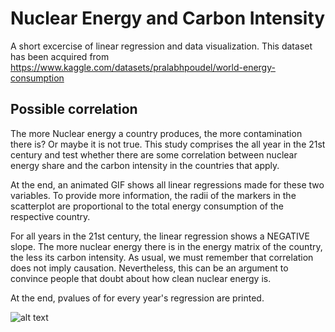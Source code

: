 # Nuclear Energy and Carbon Intensity

A short excercise of linear regression and data visualization.
This dataset has been acquired from https://www.kaggle.com/datasets/pralabhpoudel/world-energy-consumption

## Possible correlation

The more Nuclear energy a country produces, the more contamination there is? Or maybe it is not true.
This study comprises the all year in the 21st century and test whether there are some correlation between nuclear energy share and the carbon intensity 
in the countries that apply.

At the end, an animated GIF shows all linear regressions made for these two variables. To provide more information, the radii of the markers in the scatterplot are 
proportional to the total energy consumption of the respective country.

For all years in the 21st century, the linear regression shows a NEGATIVE slope. The more nuclear energy there is in the energy matrix of the country, the less its
carbon intensity. As usual, we must remember that correlation does not imply causation. Nevertheless, this can be an argument to convince people that doubt about how clean nuclear energy is.

At the end, pvalues of for every year's regression are printed.

![alt text](https://github.com/ArnaldoMatute/NuclearAndCarbon/blob/nuc_carb.gif?raw=true)


